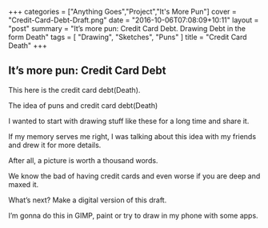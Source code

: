 +++
categories = ["Anything Goes","Project","It's More Pun"]
cover = "Credit-Card-Debt-Draft.png"
date = "2016-10-06T07:08:09+10:11"
layout = "post"
summary = "It’s more pun: Credit Card Debt. Drawing Debt in the form Death"
tags = [
  "Drawing",
  "Sketches",
  "Puns"
]
title = "Credit Card Death"
+++

## It’s more pun: Credit Card Debt

This here is the credit card debt(Death).

The idea of puns and credit card debt(Death)

I wanted to start with drawing stuff like these for a long time and share it.

If my memory serves me right, I was talking about this idea with my friends and drew it for more details.

After all, a picture is worth a thousand words.

We know the bad of having credit cards and even worse if you are deep and maxed it.

What’s next?
Make a digital version of this draft.

I’m gonna do this in GIMP, paint or try to draw in my phone with some apps.
